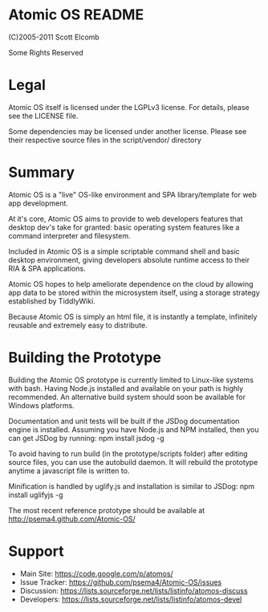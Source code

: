 Atomic OS README
================

(C)2005-2011 Scott Elcomb

Some Rights Reserved


Legal
=====

Atomic OS itself is licensed under the LGPLv3 license.  For details, please see the LICENSE file.

Some dependencies may be licensed under another license.  Please see their respective source files in the script/vendor/ directory

Summary
=======

Atomic OS is a "live" OS-like environment and SPA library/template for web app development.

At it's core, Atomic OS aims to provide to web developers features that desktop dev's take for granted: basic operating system features like a command interpreter and filesystem.

Included in Atomic OS is a simple scriptable command shell and basic desktop environment, giving developers absolute runtime access to their RIA & SPA applications.

Atomic OS hopes to help ameliorate dependence on the cloud by allowing app data to be stored within the microsystem itself, using a storage strategy established by TiddlyWiki.

Because Atomic OS is simply an html file, it is instantly a template, infinitely reusable and extremely easy to distribute.

Building the Prototype
======================

Building the Atomic OS prototype is currently limited to Linux-like systems with bash. Having Node.js installed and available on your path is highly recommended. An alternative build system should soon be available for Windows platforms.

Documentation and unit tests will be built if the JSDog documentation engine is installed.  Assuming you have Node.js and NPM installed, then you can get JSDog by running:  npm install jsdog -g

To avoid having to run build (in the prototype/scripts folder) after editing source files, you can use the autobuild daemon.  It will rebuild the prototype anytime a javascript file is written to.

Minification is handled by uglify.js and installation is similar to JSDog: npm install uglifyjs -g

The most recent reference prototype should be available at http://psema4.github.com/Atomic-OS/

Support
=======

  - Main Site:      https://code.google.com/p/atomos/
  - Issue Tracker:  https://github.com/psema4/Atomic-OS/issues
  - Discussion:     https://lists.sourceforge.net/lists/listinfo/atomos-discuss
  - Developers:     https://lists.sourceforge.net/lists/listinfo/atomos-devel
